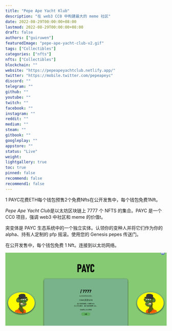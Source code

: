 ```yaml
---
title: "Pepe Ape Yacht Klub"
description: "在 web3 CC0 中构建最大的 meme 社区"
date: 2022-08-29T00:00:00+08:00
lastmod: 2022-08-29T00:00:00+08:00
draft: false
authors: ["guiruwen"]
featuredImage: "pepe-ape-yacht-club-v2.gif"
tags: ["Collectibles"]
categories: ["nfts"]
nfts: ["Collectibles"]
blockchain: ""
website: "https://pepeapeyachtclub.netlify.app/"
twitter: "https://mobile.twitter.com/pepeapeyc"
discord: ""
telegram: ""
github: ""
youtube: ""
twitch: ""
facebook: ""
instagram: ""
reddit: ""
medium: ""
steam: ""
gitbook: ""
googleplay: ""
appstore: ""
status: "Live"
weight: 
lightgallery: true
toc: true
pinned: false
recommend: false
recommend1: false
---
```

1 PAYC花费ETH每个钱包预售2个免费Nfts在公开发售中，每个钱包免费1Nft。

*Pepe Ape Yacht Club*是以太坊区块链上 7777 个 NFTS 的集合。PAYC 是一个 CC0 项目，强调 web3 中社区和 meme 的价值t。

突变体是 PAYC 生态系统中的一个独立实体。认领你的变种人并将它们作为你的 alpha、持有人定制的 pfp 摇滚。使用您的 Genesis pepes 传送门。

在公开发售中，每个钱包免费 1 Nft。连接到以太坊网络。



![nft](01.png)